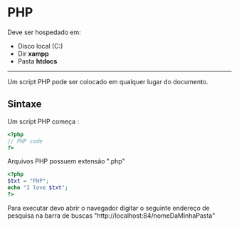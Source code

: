 # PHP 


Deve ser hospedado em:
- Disco local (C:)
- Dir **xampp**
- Pasta **htdocs**
---

Um script PHP pode ser colocado em qualquer lugar do documento.

## Sintaxe 

Um script PHP começa <?php e termina com  ?>:
``````php
<?php
// PHP code
?>
``````
Arquivos PHP possuem extensão ".php"
``````php
<?php
$txt = "PHP";
echo "I love $txt";
?>
``````
Para executar devo abrir o navegador digitar o seguinte endereço de pesquisa na barra de buscas
"http://localhost:84/nomeDaMinhaPasta"

